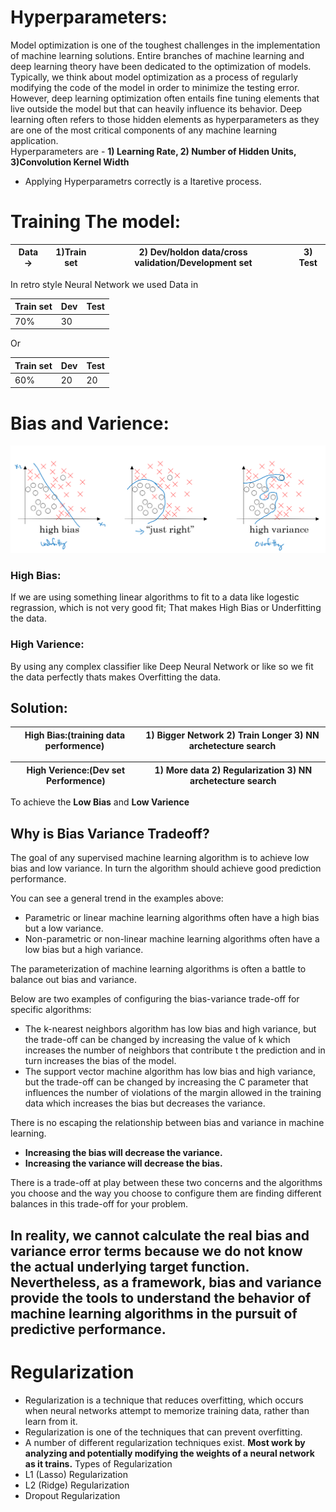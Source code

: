 # Hyperparameters: 
Model optimization is one of the toughest challenges in the implementation of machine learning solutions. Entire branches of machine learning and deep learning theory have been dedicated to the optimization of models. Typically, we think about model optimization as a process of regularly modifying the code of the model in order to minimize the testing error. However, deep learning optimization often entails fine tuning elements that live outside the model but that can heavily influence its behavior. Deep learning often refers to those hidden elements as hyperparameters as they are one of the most critical components of any machine learning application.   
Hyperparameters are - **1) Learning Rate, 2)  Number of Hidden Units, 3)Convolution Kernel Width**

* Applying Hyperparametrs correctly is a Itaretive process.
# Training The model:
Data ->|1)Train set |2) Dev/holdon data/cross validation/Development set|3) Test
--|---|---|--

In retro style Neural Network we used Data in   

Train set | Dev | Test
---|---|---
70%|30|

Or

Train set | Dev | Test
---|---|---
60%|20|20

# Bias and Varience:

![Bias](/images/bias1.png)

### High Bias:
If we are using something linear algorithms to fit to a data like logestic regrassion, which is not very good fit; That makes High Bias or Underfitting the data.
### High Varience:
By using any complex classifier like Deep Neural Network or like so we fit the data perfectly thats makes Overfitting the data.


## Solution:
High Bias:(training data performence) |     1) Bigger Network 2) Train Longer 3) NN archetecture search
---|---

High Verience:(Dev set Performence) | 1) More data 2) Regularization 3) NN archetecture search
---|---

To achieve the **Low Bias** and **Low Varience**
## Why is Bias Variance Tradeoff?
The goal of any supervised machine learning algorithm is to achieve low bias and low variance. In turn the algorithm should achieve good prediction performance.

You can see a general trend in the examples above:

* Parametric or linear machine learning algorithms often have a high bias but a low variance.
* Non-parametric or non-linear machine learning algorithms often have a low bias but a high variance.

The parameterization of machine learning algorithms is often a battle to balance out bias and variance.

Below are two examples of configuring the bias-variance trade-off for specific algorithms:

* The k-nearest neighbors algorithm has low bias and high variance, but the trade-off can be changed by increasing the value of k which increases the number of neighbors that contribute t the prediction and in turn increases the bias of the model.
* The support vector machine algorithm has low bias and high variance, but the trade-off can be changed by increasing the C parameter that influences the number of violations of the margin allowed in the training data which increases the bias but decreases the variance.

There is no escaping the relationship between bias and variance in machine learning.

* **Increasing the bias will decrease the variance.**
* **Increasing the variance will decrease the bias.**

There is a trade-off at play between these two concerns and the algorithms you choose and the way you choose to configure them are finding different balances in this trade-off for your problem.

In reality, we cannot calculate the real bias and variance error terms because we do not know the actual underlying target function. Nevertheless, as a framework, bias and variance provide the tools to understand the behavior of machine learning algorithms in the pursuit of predictive performance.
----
# Regularization
* Regularization is a technique that reduces overfitting, which occurs when neural networks attempt to memorize training data, rather than learn from it.
* Regularization is one of the techniques that can prevent overfitting. 
* A number of different regularization techniques exist. **Most work by analyzing and potentially modifying the weights of a neural network as it trains.**
Types of Regularization
* L1 (Lasso) Regularization
* L2 (Ridge) Regularization
* Dropout Regularization
